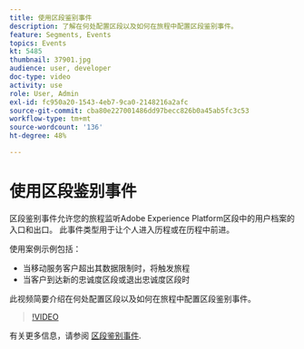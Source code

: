 ```yaml
---
title: 使用区段鉴别事件
description: 了解在何处配置区段以及如何在旅程中配置区段鉴别事件。
feature: Segments, Events
topics: Events
kt: 5485
thumbnail: 37901.jpg
audience: user, developer
doc-type: video
activity: use
role: User, Admin
exl-id: fc950a20-1543-4eb7-9ca0-2148216a2afc
source-git-commit: cba80e227001486dd97becc826b0a45ab5fc3c53
workflow-type: tm+mt
source-wordcount: '136'
ht-degree: 48%

---
```


# 使用区段鉴别事件

区段鉴别事件允许您的旅程监听Adobe Experience Platform区段中的用户档案的入口和出口。 此事件类型用于让个人进入历程或在历程中前进。

使用案例示例包括：

* 当移动服务客户超出其数据限制时，将触发旅程
* 当客户到达新的忠诚度区段或退出忠诚度区段时

此视频简要介绍在何处配置区段以及如何在旅程中配置区段鉴别事件。

>[!VIDEO](https://video.tv.adobe.com/v/37901?quality=12&learn=on)

有关更多信息，请参阅 [区段鉴别事件](https://experienceleague.adobe.com/docs/journeys/using/building-journeys/about-journey-building/events-activities/segment-qualification-events.html?lang=en).
